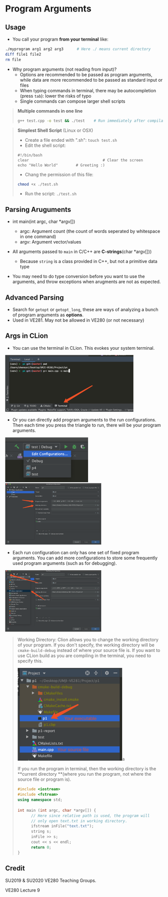 # Program Arguments

## Usage

* You call your program **from your terminal** like: 

```bash
./myprogram arg1 arg2 arg3		# Here ./ means current directory
diff file1 file2
rm file
```

* Why program arguments (not reading from input)?
  * Options are recommended to be passed as program arguments, while data are more recommended to be passed as  standard input or files
  * When typing commands in terminal, there may be autocompletion (press `tab`): lower the risks of typo
  * Single commands can compose larger shell scripts

> **Multiple commands in one line**
>
> ```bash
> g++ test.cpp -o test && ./test	# Run immediately after compilation
> ```

> **Simplest Shell Script** (Linux or OSX)
>
> * Create a file ended with ".sh": `touch test.sh`
> * Edit the shell script:
>
> ```
> #!/bin/bash
> clear									# Clear the screen
> echo "Hello World"		# Greeting :)
> ```
>
> * Chang the permission of this file:
>
> ```bash
> chmod +x ./test.sh
> ```
>
> * Run the script: `./test.sh`

## Parsing Aruguments

* int main(int argc, char *argv[])
  * argc: Argument count (the count of words seperated by whitespace in one command)
  * argv: Argument vector/values

* All arguments passed to `main` in C/C++ are **C-strings**(char *argv[]))
  * Because `string` is a class provided in C++, but not a primitive data type
* You may need to do type conversion before you want to use the arguments, and throw exceptions when arugments are not as expected.

## Advanced Parsing

* Search for `getopt` or `getopt_long`, these are ways of analyzing a bunch of program arguments as **options**.
* Used in VE281. May not be allowed in VE280 (or not necessary)

## Args in CLion

* You can use the terminal in CLion. This evokes your system terminal.

<img src="../img/clion-terminal.png" alt="clion-terminal" style="zoom:40%;" />

* Or you can directly add program arguments to the run configurations. Then each time you press the triangle to run, there will be your program arguments.

<img src="../img/clion-edit-config.png" alt="clion-edit-config" style="zoom:40%;" />

<img src="../img/clion-args.png" alt="clion-args" style="zoom:30%;" />

* Each run configuration can only has one set of fixed program arguments. You can add more configurations to store some frequently used program arguments (such as for debugging).

<img src="../img/clion-add-config.png" alt="clion-add-config" style="zoom:30%;" />

> Working Directory: Clion allows you to change the working directory of your program. If you don't specify, the working directory will be `cmake-build-debug` instead of where your source file is. If you want to use CLion build as you are compiling in the terminal, you need to specify this.
>
> <img src="../img/clion-wkdir.png" alt="clion-wkdir" style="zoom:40%;" />a
>
> If you run the program in terminal, then the working directory is the **current directory **(where you run the program, not where the source file or program is).
>
> ```cpp
> #include <iostream>
> #include <fstream>
> using namespace std;
> 
> int main (int argc, char *argv[]) {
>   	// Here since relative path is used, the program will 
>   	// only open text.txt in working directory.
> 		ifstream inFile("text.txt");
>   	string s;
>   	inFile >> s;
>   	cout << s << endl;
> 		return 0;
> }
> ```
>
> 

## Credit

SU2019 & SU2020 VE280 Teaching Groups.

VE280 Lecture 9